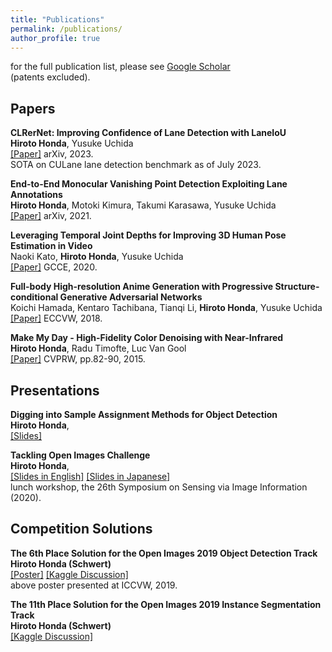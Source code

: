 ```yaml
---
title: "Publications"
permalink: /publications/
author_profile: true
---
```


for the full publication list, please see [Google Scholar](https://scholar.google.com/citations?user=pl6vQGUAAAAJ)  
(patents excluded).

## Papers

<b>CLRerNet: Improving Confidence of Lane Detection with LaneIoU</b>  
<b>Hiroto Honda</b>, Yusuke Uchida  
[[Paper]](https://arxiv.org/abs/2305.08366)  arXiv, 2023.  
SOTA on CULane lane detection benchmark as of July 2023.

<b>End-to-End Monocular Vanishing Point Detection Exploiting Lane Annotations</b>  
<b>Hiroto Honda</b>, Motoki Kimura, Takumi Karasawa, Yusuke Uchida  
[[Paper]](https://arxiv.org/abs/2108.13699)  arXiv, 2021.

<b>Leveraging Temporal Joint Depths for Improving 3D Human Pose Estimation in Video</b>  
Naoki Kato, <b>Hiroto Honda</b>, Yusuke Uchida  
[[Paper]](https://arxiv.org/abs/2011.02172)  GCCE, 2020.

<b>Full-body High-resolution Anime Generation with Progressive Structure-conditional Generative Adversarial Networks</b>  
Koichi Hamada, Kentaro Tachibana, Tianqi Li, <b>Hiroto Honda</b>, Yusuke Uchida  
[[Paper]](https://arxiv.org/abs/1809.01890)
ECCVW, 2018.  

<b>Make My Day - High-Fidelity Color Denoising with Near-Infrared</b>  
<b>Hiroto Honda</b>, Radu Timofte, Luc Van Gool  
[[Paper]](http://people.ee.ethz.ch/~timofter/publications/Honda-CVPRW-2015.pdf) CVPRW, pp.82-90, 2015.  

## Presentations

<b>Digging into Sample Assignment Methods for Object Detection</b>  
<b>Hiroto Honda</b>,  
[[Slides]](https://speakerdeck.com/hirotohonda/digging-into-sample-assignment-methods-for-object-detection)

<b>Tackling Open Images Challenge</b>  
<b>Hiroto Honda</b>,  
[[Slides in English]](https://www.slideshare.net/HHiroto/tackling-open-images-challenge-235469464)
[[Slides in Japanese]](https://www.slideshare.net/HHiroto/open-images-235464179)  
lunch workshop, the 26th Symposium on Sensing via Image Information (2020). 

## Competition Solutions

<b>The 6th Place Solution for the Open Images 2019 Object Detection Track</b>  
<b>Hiroto Honda (Schwert)</b>  
[[Poster]](../files/schwert_open_images_6th_solution_v1.pdf)
[[Kaggle Discussion]](https://www.kaggle.com/c/open-images-2019-object-detection/discussion/110953)  
above poster presented at ICCVW, 2019.  

<b>The 11th Place Solution for the Open Images 2019 Instance Segmentation Track</b>  
<b>Hiroto Honda (Schwert)</b>  
[[Kaggle Discussion]](https://www.kaggle.com/c/open-images-2019-instance-segmentation/discussion/111351)  
